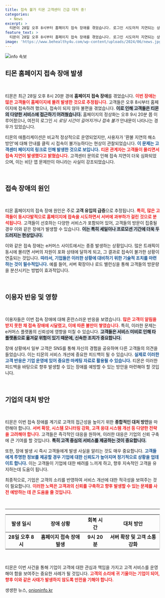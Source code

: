 ```yaml
---
title: 접속 불가 티몬 고객센터 긴급 대처 중!
categories:
  - News
excerpt: >
  티몬이 28일 오후 8시부터 홈페이지 접속 장애를 겪었습니다. 로그인 시도마저 지연되는 상황이 발생했지만, 애플리케이션은 정상 운영 중! 고객 급증의 원인과 함께 정상화 계획도 공개됩니다. 클릭하고 더 알아보세요!
feature_text: >
  티몬이 28일 오후 8시부터 홈페이지 접속 장애를 겪었습니다. 로그인 시도마저 지연되는 상황이 발생했지만, 애플리케이션은 정상 운영 중! 고객 급증의 원인과 함께 정상화 계획도 공개됩니다. 클릭하고 더 알아보세요!
image: 'https://www.behealthy4u.com/wp-content/uploads/2024/06/news.jpg'
---
```


<p><img src="https://www.behealthy4u.com/wp-content/uploads/2024/06/news.jpg" alt="info 속보" /></p>

<h2 data-ke-size="size26">티몬 홈페이지 접속 장애 발생</h2>

<p data-ke-size="size16">&nbsp;</p>

<p>티몬은 최근 28일 오후 8시 20분 경에 <strong>홈페이지 접속 장애</strong>를 겪었습니다. <b><span style="color: #ee2323;">이번 장애는 많은 고객들이 홈페이지에 몰려 발생한 것으로 추정됩니다.</span></b> 고객들은 오후 8시부터 홈페이지에 접속하려 했으나, 접속이 되지 않아 불편을 겪었습니다. <b><span style="background-color: #21538527;">이로 인해 고객들은 티몬의 다양한 서비스에 접근하기 어려웠습니다.</span></b> 홈페이지의 정상화는 오후 9시 20분 쯤 이루어졌으나, 여전히 로그인 시 <em>로딩 시간이 길어지거나 접속 불가</em> 안내문이 나타나는 경우가 있었습니다.</p>

<p>티몬의 애플리케이션은 비교적 정상적으로 운영되었지만, 사용자가 '환불 지연의 해소 방안'에 대해 안내를 클릭 시 접속이 불가능하다는 현상이 관찰되었습니다. <b><span style="color: #1a5490;">이 문제는 고객센터 페이지의 링크로 인해 발생한 것으로 보입니다.</span></b> <b><span style="color: #ee2323;">티몬 관계자는 고객들이 몰리면서 접속 지연이 발생했다고 밝혔습니다.</span></b> 고객센터 문의로 인해 접속 지연이 더욱 심화되었으며, 이는 비단 앱 문제만이 아니라는 사실이 강조되었습니다.</p>

<p data-ke-size="size16">&nbsp;</p>

<h2 data-ke-size="size26">접속 장애의 원인</h2>

<p data-ke-size="size16">&nbsp;</p>

<p>티몬 홈페이지의 접속 장애 원인은 주로 <strong>고객 유입의 급증</strong>으로 추정됩니다. <b><span style="color: #ee2323;">특히, 많은 고객들이 동시다발적으로 홈페이지에 접속을 시도하면서 서버에 과부하가 걸린 것으로 분석됩니다.</span></b> 고객들이 선호하는 다양한 서비스가 포함되어 있어, 고객들의 방문이 집중될 경우 이와 같은 장애가 발생할 수 있습니다. <b><span style="background-color: #21538527;">이는 특히 세일이나 프로모션 기간에 더욱 두드러지는 현상입니다.</span></b></p>

<p>이와 같은 접속 장애는 e커머스 사이트에서는 종종 발생하는 상황입니다. 많은 트래픽이 동시에 몰리면 서버의 자원이 포화 상태에 달하게 되고, 그 결과로 접속이 불가한 상황이 연출되는 것입니다. <b><span style="color: #1a5490;">따라서, 기업들은 이러한 상황에 대비하기 위한 기술적 조치를 마련하는 것이 필수적입니다.</span></b> 예를 들어, 서버 확장이나 로드 밸런싱을 통해 고객들의 방문량을 분산시키는 방법이 효과적입니다.</p>

<p data-ke-size="size16">&nbsp;</p>

<h2 data-ke-size="size26">이용자 반응 및 영향</h2>

<p data-ke-size="size16">&nbsp;</p>

<p>이용자들은 이번 접속 장애에 대해 혼란스러운 반응을 보였습니다. <b><span style="color: #ee2323;">많은 고객이 알림을 받지 못한 채 접속 장애에 시달렸고, 이에 따른 불만이 쌓였습니다.</span></b> 특히, 이러한 문제는 e커머스 플랫폼의 신뢰성에 영향을 미칠 수 있습니다. <b><span style="background-color: #21538527;">고객들은 서비스 미비로 인해 타 플랫폼으로 옮겨갈 위험이 있기 때문에, 신속한 조치가 중요합니다.</span></b></p>

<p>장애 상황에서 일부 고객은 SNS를 통해 자신의 경험을 공유하며 다른 고객들의 의견을 들었습니다. 이는 티몬의 서비스 개선에 중요한 피드백이 될 수 있습니다. <b><span style="color: #1a5490;">실제로 이러한 고객 반응은 기업 운영에 있어 중요한 마케팅 자료로 활용될 수 있습니다.</span></b> 티몬은 이러한 피드백을 바탕으로 향후 발생할 수 있는 장애를 예방할 수 있는 방안을 마련해야 할 것입니다.</p>

<p data-ke-size="size16">&nbsp;</p>

<h2 data-ke-size="size26">기업의 대처 방안</h2>

<p data-ke-size="size16">&nbsp;</p>

<p>티몬은 이번 접속 장애를 계기로 고객의 접근성을 높이기 위한 <strong>종합적인 대처 방안</strong>을 마련해야 합니다. <b><span style="color: #ee2323;">서버 확장, 시스템 모니터링 강화, 고객 응대 시스템 개선 등 다양한 전략을 고려해야 합니다.</span></b> 고객들은 즉각적인 대응을 원하며, 이러한 대응은 기업의 신뢰 구축에 큰 기여를 할 것입니다. <b><span style="background-color: #21538527;">특히 고객 중심의 서비스를 제공하는 것이 중요합니다.</span></b></p>

<p>또한, 장애 발생 시 즉시 고객들에게 발생 사실을 알리는 것도 매우 중요합니다. <b><span style="color: #1a5490;">고객들에게 투명한 정보를 제공할 경우 기업에 대한 신뢰도가 높아지며 정기적으로 상황을 업데이트 합니다.</span></b> 이는 고객들이 기업에 대한 배려를 느끼게 하고, 향후 지속적인 고객을 유지하는데 도움이 됩니다.</p>

<p>최종적으로, 기업은 고객의 소리를 반영하여 서비스 개선에 대한 적극성을 보여주는 것이 필요합니다. <b><span style="color: #ee2323;">이러한 노력은 고객과의 신뢰를 구축하고 향후 발생할 수 있는 문제를 사전 예방하는 데 큰 도움을 줄 것입니다.</span></b></p>

<p data-ke-size="size16">&nbsp;</p>

<hr>

<table style="border:1px solid #ccc; width: 100%; text-align: left;">
    <thead>
        <tr>
            <th style="text-align: center; height: 30px;"><b>발생 일시</b></th>
            <th style="text-align: center; height: 30px;"><b>장애 상황</b></th>
            <th style="text-align: center; height: 30px;"><b>회복 시간</b></th>
            <th style="text-align: center; height: 30px;"><b>대처 방안</b></th>
        </tr>
    </thead>
    <tbody>
        <tr>
            <td style="text-align: center; height: 17px;"><b>28일 오후 8시</b></td>
            <td style="text-align: center; height: 17px;"><b>홈페이지 접속 장애 발생</b></td>
            <td style="text-align: center; height: 17px;"><b>9시 20분</b></td>
            <td style="text-align: center; height: 17px;"><b>서버 확장 및 고객 소통 강화</b></td>
        </tr>
    </tbody>
</table>

<p data-ke-size="size16">&nbsp;</p>

<p>티몬은 이번 사건을 통해 기업이 고객에 대한 관심과 책임을 가지고 고객 서비스를 운영해야 함을 보여주는 중요한 사례가 될 것입니다. <b><span style="color: #ee2323;">고객의 소리에 귀 기울이는 기업이 되어, 향후 이와 같은 사태가 발생하지 않도록 만전을 기해야 합니다.</span></b></p>
생생한 뉴스, <a href="https://onioninfo.kr" rel="dofollow">onioninfo.kr</a>


